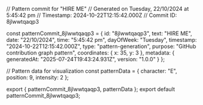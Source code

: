 // Pattern commit for "HIRE ME"
// Generated on Tuesday, 22/10/2024 at 5:45:42 pm
// Timestamp: 2024-10-22T12:15:42.000Z
// Commit ID: 8jlwwtqaqp3

const patternCommit_8jlwwtqaqp3 = {
  id: "8jlwwtqaqp3",
  text: "HIRE ME",
  date: "22/10/2024",
  time: "5:45:42 pm",
  dayOfWeek: "Tuesday",
  timestamp: "2024-10-22T12:15:42.000Z",
  type: "pattern-generation",
  purpose: "GitHub contribution graph pattern",
  coordinates: {
    x: 35,
    y: 3
  },
  metadata: {
    generatedAt: "2025-07-24T19:43:24.931Z",
    version: "1.0.0"
  }
};

// Pattern data for visualization
const patternData = {
  character: "E",
  position: 9,
  intensity: 2
};

export { patternCommit_8jlwwtqaqp3, patternData };
export default patternCommit_8jlwwtqaqp3;
